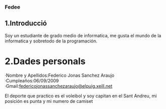 ### Fedee

## 1.Introducció
Soy un estudiante de grado medio de informatica, me gusta el mundo de la informatica y sobretodo de la programación.

# 2.Dades personals
·Nombre y Apellidos:Federico Jonas Sanchez Araujo
·Cumpleaños:06/09/2009
·Gmail:[federicojonassanchezaraujo@elpuig.xeill.net](https://mail.google.com/mail/u/0/?tab=rm&ogbl#inbox)

El deporte que practico es el voleibol y soy capitan en el Sant Andreu, mi posición es punta y mi numero de camiset
